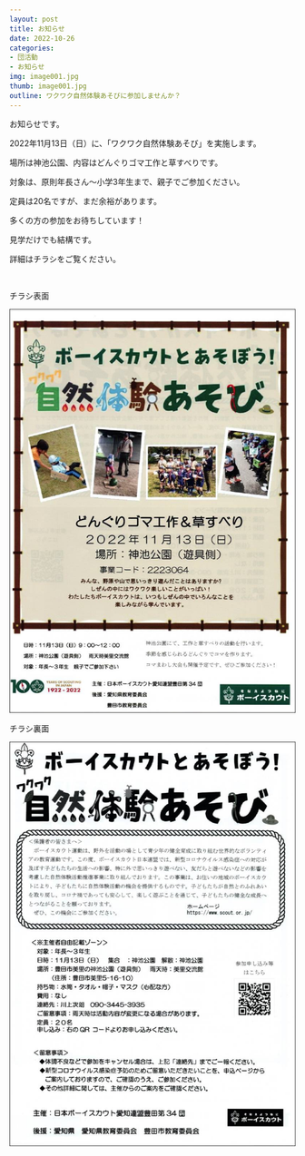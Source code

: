 ```yaml
---
layout: post
title: お知らせ
date: 2022-10-26
categories:
- 団活動
- お知らせ
img: image001.jpg
thumb: image001.jpg
outline: ワクワク自然体験あそびに参加しませんか？
---
```


お知らせです。

2022年11月13日（日）に、「ワクワク自然体験あそび」を実施します。

場所は神池公園、内容はどんぐりゴマ工作と草すべりです。

対象は、原則年長さん～小学3年生まで、親子でご参加ください。

定員は20名ですが、まだ余裕があります。

多くの方の参加をお待ちしています！

見学だけでも結構です。

詳細はチラシをご覧ください。

<br>

チラシ表面

<img src="/assets/img/blog/2022-10-26-お知らせ/image001.jpg">

チラシ裏面

<img src="/assets/img/blog/2022-10-26-お知らせ/image002.jpg">
